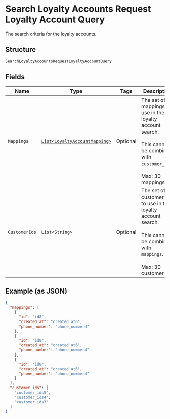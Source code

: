 
# Search Loyalty Accounts Request Loyalty Account Query

The search criteria for the loyalty accounts.

## Structure

`SearchLoyaltyAccountsRequestLoyaltyAccountQuery`

## Fields

| Name | Type | Tags | Description | Getter |
|  --- | --- | --- | --- | --- |
| `Mappings` | [`List<LoyaltyAccountMapping>`](../../doc/models/loyalty-account-mapping.md) | Optional | The set of mappings to use in the loyalty account search.<br><br>This cannot be combined with `customer_ids`.<br><br>Max: 30 mappings | List<LoyaltyAccountMapping> getMappings() |
| `CustomerIds` | `List<String>` | Optional | The set of customer IDs to use in the loyalty account search.<br><br>This cannot be combined with `mappings`.<br><br>Max: 30 customer IDs | List<String> getCustomerIds() |

## Example (as JSON)

```json
{
  "mappings": [
    {
      "id": "id8",
      "created_at": "created_at6",
      "phone_number": "phone_number4"
    },
    {
      "id": "id8",
      "created_at": "created_at6",
      "phone_number": "phone_number4"
    },
    {
      "id": "id8",
      "created_at": "created_at6",
      "phone_number": "phone_number4"
    }
  ],
  "customer_ids": [
    "customer_ids5",
    "customer_ids4",
    "customer_ids3"
  ]
}
```

